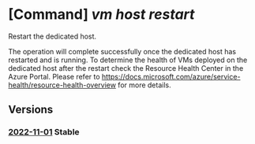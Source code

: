 # [Command] _vm host restart_

Restart the dedicated host.

The operation will complete successfully once the dedicated host has restarted and is running. To determine the health of VMs deployed on the dedicated host after the restart check the Resource Health Center in the Azure Portal. Please refer to https://docs.microsoft.com/azure/service-health/resource-health-overview for more details.

## Versions

### [2022-11-01](/Resources/mgmt-plane/L3N1YnNjcmlwdGlvbnMve30vcmVzb3VyY2Vncm91cHMve30vcHJvdmlkZXJzL21pY3Jvc29mdC5jb21wdXRlL2hvc3Rncm91cHMve30vaG9zdHMve30vcmVzdGFydA==/2022-11-01.xml) **Stable**

<!-- mgmt-plane /subscriptions/{}/resourcegroups/{}/providers/microsoft.compute/hostgroups/{}/hosts/{}/restart 2022-11-01 -->
